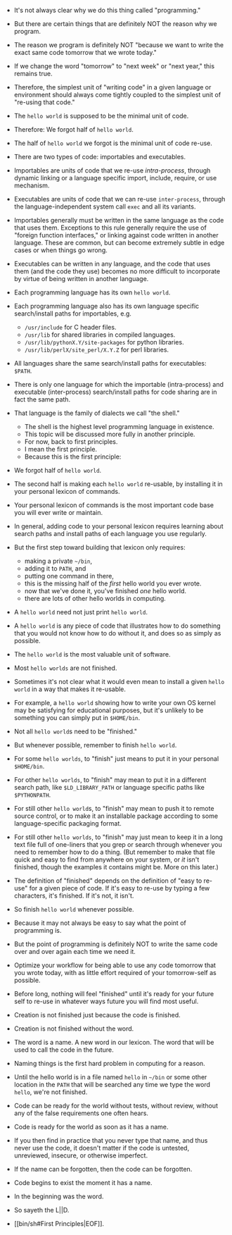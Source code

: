 
- It's not always clear why we do this thing called "programming."

- But there are certain things that are definitely NOT the reason why we program.

- The reason we program is definitely NOT "because we want to write the exact same code tomorrow that we wrote today."

- If we change the word "tomorrow" to "next week" or "next year," this remains true.

- Therefore, the simplest unit of "writing code" in a given language or environment should always come tightly coupled to the simplest unit of "re-using that code."

- The `hello world` is supposed to be the minimal unit of code.

- Therefore: We forgot half of `hello world`.

- The half of `hello world` we forgot is the minimal unit of code re-use.

- There are two types of code: importables and executables.

- Importables are units of code that we re-use _intra-process_, through dynamic linking or a language specific import, include, require, or use mechanism.

- Executables are units of code that we can re-use `inter-process`, through the language-independent system call `exec` and all its variants.

- Importables generally must be written in the same language as the code that uses them. Exceptions to this rule generally require the use of "foreign function interfaces," or linking against code written in another language. These are common, but can become extremely subtle in edge cases or when things go wrong.

- Executables can be written in any language, and the code that uses them (and the code they use) becomes no more difficult to incorporate by virtue of being written in another language.

- Each programming language has its own `hello world`.

- Each programming language also has its own language specific search/install paths for importables, e.g.
	- `/usr/include` for C header files.
	- `/usr/lib` for shared libraries in compiled languages.
	- `/usr/lib/pythonX.Y/site-packages` for python libraries.
	- `/usr/lib/perlX/site_perl/X.Y.Z` for perl libraries.

- All languages share the same search/install paths for executables: `$PATH`.

- There is only one language for which the importable (intra-process) and executable (inter-process) search/install paths for code sharing are in fact the same path.

- That language is the family of dialects we call "the shell."

	- The shell is the highest level programming language in existence.
	- This topic will be discussed more fully in another principle.
	- For now, back to first principles.
	- I mean the first principle.
	- Because this is the first principle:

- We forgot half of `hello world`.

- The second half is making each `hello world` re-usable, by installing it in your personal lexicon of commands.

- Your personal lexicon of commands is the most important code base you will ever write or maintain.

- In general, adding code to your personal lexicon requires learning about search paths and install paths of each language you use regularly.

- But the first step toward building that lexicon only requires:
	- making a private `~/bin`,
	- adding it to `PATH`, and
	- putting one command in there,
	- this is the missing half of the _first_ hello world you ever wrote.
	- now that we've done it, you've finished _one_ hello world.
	- there are lots of other hello worlds in computing.

- A `hello world` need not just print `hello world`.

- A `hello world` is any piece of code that illustrates how to do something that you would not know how to do without it, and does so as simply as possible.

- The `hello world` is the most valuable unit of software.

- Most `hello worlds` are not finished.

- Sometimes it's not clear what it would even mean to install a given `hello world` in a way that makes it re-usable.

- For example, a `hello world` showing how to write your own OS kernel may be satisfying for educational purposes, but it's unlikely to be something you can simply put in `$HOME/bin`.

- Not all `hello world`s need to be "finished."

- But whenever possible, remember to finish `hello world`.

- For some `hello worlds`, to "finish" just means to put it in your personal `$HOME/bin`.

- For other `hello worlds`, to "finish" may mean to put it in a different search path, like `$LD_LIBRARY_PATH` or language specific paths like `$PYTHONPATH`.

- For still other `hello world`s, to "finish" may mean to push it to remote source control, or to make it an installable package according to some language-specific packaging format.

- For still other `hello worlds`, to "finish" may just mean to keep it in a long text file full of one-liners that you grep or search through whenever you need to remember how to do a thing. (But remember to make that file quick and easy to find from anywhere on your system, or _it_ isn't finished, though the examples it contains might be. More on this later.)

- The definition of "finished" depends on the definition of "easy to re-use" for a given piece of code. If it's easy to re-use by typing a few characters, it's finished. If it's not, it isn't.

- So finish `hello world` whenever possible.

- Because it may not always be easy to say what the point of programming is.

- But the point of programming is definitely NOT to write the same code over and over again each time we need it.

- Optimize your workflow for being able to use any code tomorrow that you wrote today, with as little effort required of your tomorrow-self as possible.

- Before long, nothing will feel "finished" until it's ready for your future self to re-use in whatever ways future you will find most useful.

- Creation is not finished just because the code is finished.

- Creation is not finished without the word.

- The word is a name. A new word in our lexicon. The word that will be used to call the code in the future.

- Naming things is the first hard problem in computing for a reason.

- Until the hello world is in a file named `hello` in `~/bin` or some other location in the `PATH` that will be searched any time we type the word `hello`, we're not finished.

- Code can be ready for the world without tests, without review, without any of the false requirements one often hears.

- Code is ready for the world as soon as it has a name.

- If you then find in practice that you never type that name, and thus never use the code, it doesn't matter if the code is untested, unreviewed, insecure, or otherwise imperfect.

- If the name can be forgotten, then the code can be forgotten.

- Code begins to exist the moment it has a name.

- In the beginning was the word.

- So sayeth the L||D.

- [[bin/sh#First Principles|EOF]].
